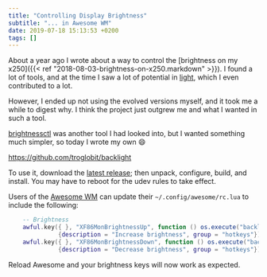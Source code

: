 ```yaml
---
title: "Controlling Display Brightness"
subtitle: "... in Awesome WM"
date: 2019-07-18 15:13:53 +0200
tags: []
---
```


About a year ago I wrote about a way to control the [brightness on my
x250]({{< ref "2018-08-03-brightness-on-x250.markdown" >}}).  I found a
lot of tools, and at the time I saw a lot of potential in [light][],
which I even contributed to a lot.

However, I ended up not using the evolved versions myself, and it took
me a while to digest why.  I think the project just outgrew me and what
I wanted in such a tool.

[brightnessctl][] was another tool I had looked into, but I wanted
something much simpler, so today I wrote my own :smile:

<https://github.com/troglobit/backlight>

To use it, download the [latest release][]; then unpack, configure,
build, and install.  You may have to reboot for the udev rules to take
effect.

Users of the [Awesome WM][] can update their `~/.config/awesome/rc.lua`
to include the following:

```lua
    -- Brightness
    awful.key({ }, "XF86MonBrightnessUp", function () os.execute("backlight up") end,
              {description = "Increase brightness", group = "hotkeys"}),
    awful.key({ }, "XF86MonBrightnessDown", function () os.execute("backlight down") end,
              {description = "Decrease brightness", group = "hotkeys"}),
```

Reload Awesome and your brightness keys will now work as expected.


[light]:          https://github.com/haikarainen/light/
[brightnessctl]:  https://github.com/Hummer12007/brightnessctl/
[latest release]: https://github.com/troglobit/backlight/releases/latest
[Awesome WM]:     https://awesomewm.org/

